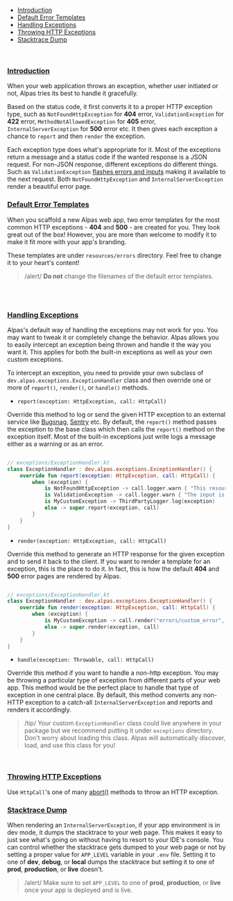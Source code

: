 - [Introduction](#introduction)
- [Default Error Templates](#default-error-templates)
- [Handling Exceptions](#handling-exceptions)
- [Throwing HTTP Exceptions](#throwing-http-exceptions)
- [Stacktrace Dump](#stacktrace-dump)

<br/>

<a name="introduction"></a>
### [Introduction](#introduction)

When your web application throws an exception, whether user initiated or not, Alpas tries its best to handle it
gracefully.

Based on the status code, it first converts it to a proper HTTP exception type, such as 
`NotFoundHttpException` for **404** error, `ValidationException` for **422** error, `MethodNotAllowedException` for 
**405** error, `InternalServerException` for **500** error etc. It then gives each exception a chance to `report` and 
then `render` the exception.

Each exception type does what's appropriate for it. Most of the exceptions return a 
message and a status code if the wanted response is a JSON request. For non-JSON response, different exceptions do
different things. Such as `ValidationException` [flashes errors and inputs](/docs/validation#errors-management) making 
it available to the next request. Both  `NotFoundHttpException` and `InternalServerException` render a beautiful error 
page.
 
 <a name="default-error-templates"></a>
 ### [Default Error Templates](#default-error-templates)
 
When you scaffold a new Alpas web app, two error templates for the most common HTTP exceptions - **404** and **500** - 
are created for you. They look great out of the box! However, you are more than welcome to modify it to make it fit
more with your app's branding.

These templates are under `resources/errors` directory. Feel free to change it to your heart's content!

> /alert/ <span>**Do not** change the filenames of the default error templates.</span>

<br/>
<br/>

<a name="handling-exceptions"></a> 
### [Handling Exceptions](#handling-exceptions)

Alpas's default way of handling the exceptions may not work for you. You may want to tweak it or completely change the
behavior. Alpas allows you to easily intercept an exception being thrown and handle it the way you want it. This 
applies for both the built-in exceptions as well as your own custom exceptions.

To intercept an exception, you need to provide your own subclass of `dev.alpas.exceptions.ExceptionHandler` class and 
then override one or more of `report()`, `render()`, or `handle()` methods.

<div class="sublist">

- `report(exception: HttpException, call: HttpCall)`

Override this method to log or send the given HTTP exception to an external service like [Bugsnag](https://bugsnag.com),
[Sentry](https://sentry.io) etc. By default, the `report()` method passes the exception to the base class which then
calls the `report()` method on the exception itself. Most of the built-in exceptions just write logs a message either
as a warning or as an error.

<span class="line-numbers" data-start="5">

```kotlin

// exceptions/ExceptionHandler.kt
class ExceptionHandler : dev.alpas.exceptions.ExceptionHandler() {
    override fun report(exception: HttpException, call: HttpCall) {
        when (exception) {
            is NotFoundHttpException -> call.logger.warn { "This resource is missing!" }
            is ValidationException -> call.logger.warn { "The input is invalid!" }
            is MyCustomException -> ThirdPartyLogger.log(exception)
            else -> super.report(exception, call)
        }
    }
}

```

</span>

- `render(exception: HttpException, call: HttpCall)`

Override this method to generate an HTTP response for the given exception and to send it back to the client. If you 
want to render a template for an exception, this is the place to do it. In fact, this is how the default **404** and
**500** error pages are rendered by Alpas.

<span class="line-numbers" data-start="5">

```kotlin

// exceptions/ExceptionHandler.kt
class ExceptionHandler : dev.alpas.exceptions.ExceptionHandler() {
    override fun render(exception: HttpException, call: HttpCall) {
        when (exception) {
            is MyCustomException -> call.render("errors/custom_error", 418)
            else -> super.render(exception, call)
        }
    }
}

```

</span>

- `handle(exception: Throwable, call: HttpCall)`

Override this method if you want to handle a non-http exception. You may be throwing a particular type of exception 
from different parts of your web app. This method would be the perfect place to handle that type of exception in one
central place. By default, this method converts any non-HTTP exception to a catch-all `InternalServerException` and
reports and renders it accordingly.

</div>

> /tip/ <span> Your custom `ExceptionHandler` class could live anywhere in your package but we recommend putting it 
> under `exceptions` directory. Don't worry about loading this class. Alpas will automatically 
> discover, load, and use this class for you!

<br/>

<a name="throwing-http-exceptions"></a>
### [Throwing HTTP Exceptions](#throwing-http-exceptions)

Use `HttpCall`'s one of many [abort()](/docs/http-response#abort) methods to throw an HTTP exception.

<a name="stacktrace-dump"></a>
### [Stacktrace Dump](#stacktrace-dump)

When rendering an `InternalServerException`, if your app environment is in dev mode, it dumps the stacktrace to your
web page. This makes it easy to just see what's going on without having to resort to your IDE's console. You can
control whether the stacktrace gets dumped to your web page or not by setting a proper value for `APP_LEVEL` variable
in your `.env` file. Setting it to one of **dev**, **debug**, or **local** dumps the stacktrace but setting it to one
of **prod**, **production**, or **live** doesn't.

> /alert/ <span>Make sure to set `APP_LEVEL` to one of **prod**, **production**, or **live** once your app is deployed
> and is live.</span>

